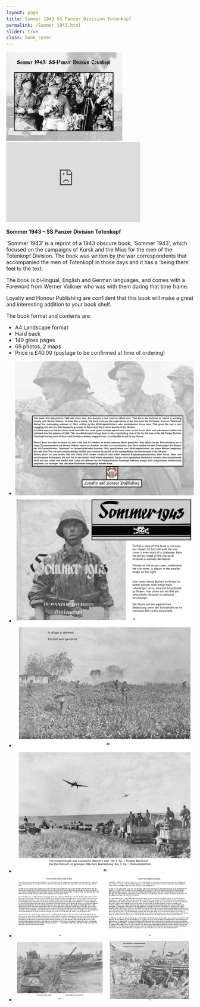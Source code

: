 ```yaml
---
layout: page
title: Sommer 1943 SS Panzer Division Totenkopf
permalink: /Sommer_1943.html
slider: true
class: book_cover
---
```


<img src="./assets/Sommer Book cover.png" id="detail" class="center"/>
<iframe width="360" height="215" src="https://www.youtube.com/watch?v=gyzNpNVAtSA&t=32s" frameborder="0" allow="accelerometer; autoplay; encrypted-media; gyroscope; picture-in-picture" class="center" allowfullscreen></iframe>
<p><b>Sommer 1943 – SS Panzer Division Totenkopf</b></p>
<p>'Sommer 1943' is a reprint of a 1943 obscure book, ‘Sommer 1943’, which focused on the campaigns of Kursk and the Mius for the men of the Totenkopf Division. 
  The book was written by the war correspondents that accompanied the men of Totenkopf in those days and it has a ‘being there’ feel to the text.</p>
<p>The book is bi-lingual, English and German languages, and comes with a Foreword from Werner Volkner who was with them during that time frame.</p>  
<p>Loyalty and Honour Publishing are confident that this book will make a great and interesting addition to your book shelf.</p>
<p>The book format and contents are:
<ul class="over">
  <li>A4 Landscape format</li>
  <li>Hard back</li>
  <li>149 gloss pages</li>
  <li>69 photos, 2 maps</li>
  <li>Price is £40.00 (postage to be confirmed at time of ordering)</li>
</ul>  

<div id="folio" class="svwp">
  <ul>
    <li><img alt="Internal page" src="./assets/Sommer Rear cover.png" /></li>
    <li><img alt="Internal page" src="./assets/Sommer Internal 1.png" /></li>
    <li><img alt="Internal page" src="./assets/Sommer Internal 2.png" /></li>
    <li><img alt="Internal page" src="./assets/Sommer Internal 3.png" /></li>
    <li><img alt="Internal page" src="./assets/Sommer Internal 4.png" /></li>
    <li><img alt="Internal page" src="./assets/Sommer Internal 5.png" /></li>
  </ul>
</div>

